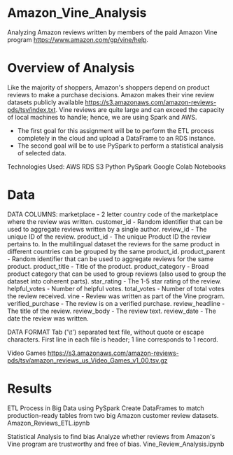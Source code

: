 # Amazon_Vine_Analysis

Analyzing Amazon reviews written by members of the paid Amazon Vine program https://www.amazon.com/gp/vine/help.

# Overview of Analysis

Like the majority of shoppers, Amazon's shoppers depend on product reviews to make a purchase decisions. Amazon makes their vine review datasets publicly available https://s3.amazonaws.com/amazon-reviews-pds/tsv/index.txt. Vine reviews are quite large and can exceed the capacity of local machines to handle; hence, we are using Spark and AWS.

- The first goal for this assignment will be to perform the ETL process completely in the cloud and upload a DataFrame to an RDS instance. 
- The second goal will be to use PySpark to perform a statistical analysis of selected data.

Technologies Used: AWS RDS S3 Python PySpark Google Colab Notebooks

# Data

DATA COLUMNS: marketplace - 2 letter country code of the marketplace where the review was written. customer_id - Random identifier that can be used to aggregate reviews written by a single author. review_id - The unique ID of the review. product_id - The unique Product ID the review pertains to. In the multilingual dataset the reviews for the same product in different countries can be grouped by the same product_id. product_parent - Random identifier that can be used to aggregate reviews for the same product. product_title - Title of the product. product_category - Broad product category that can be used to group reviews (also used to group the dataset into coherent parts). star_rating - The 1-5 star rating of the review. helpful_votes - Number of helpful votes. total_votes - Number of total votes the review received. vine - Review was written as part of the Vine program. verified_purchase - The review is on a verified purchase. review_headline - The title of the review. review_body - The review text. review_date - The date the review was written.

DATA FORMAT Tab ('\t') separated text file, without quote or escape characters. First line in each file is header; 1 line corresponds to 1 record.

Video Games https://s3.amazonaws.com/amazon-reviews-pds/tsv/amazon_reviews_us_Video_Games_v1_00.tsv.gz

# Results
ETL Process in Big Data using PySpark
Create DataFrames to match production-ready tables from two big Amazon customer review datasets. Amazon_Reviews_ETL.ipynb

Statistical Analysis to find bias
Analyze whether reviews from Amazon's Vine program are trustworthy and free of bias. Vine_Review_Analysis.ipynb
